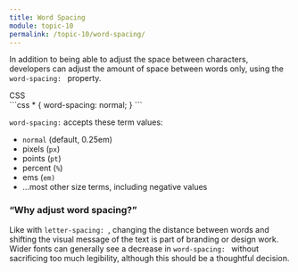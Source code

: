 ```yaml
---
title: Word Spacing
module: topic-10
permalink: /topic-10/word-spacing/
---
```


<div class="divider-heading"></div>

In addition to being able to adjust the space between characters, developers can adjust the amount of space between words only, using the `word-spacing: ` property.

<div class="code-heading">
  <span class="css">CSS</span>
</div>
```css
* {
  word-spacing: normal;
}
```

`word-spacing:` accepts these term values:
- `normal` (default, 0.25em)
- pixels (`px`)
- points (`pt`)
- percent (`%`)
- ems (`em)`
- ...most other size terms, including negative values


### “Why adjust word spacing?”

Like with `letter-spacing: `, changing the distance between words and shifting the visual message of the text is part of branding or design work. Wider fonts can generally see a decrease in `word-spacing: ` without sacrificing too much legibility, although this should be a thoughtful decision.

<div class="codepen-embed">
  <p data-height="600" data-theme-id="30567" data-slug-hash="NWrdemp" data-default-tab="css,result" data-user="retrog4m3r" data-embed-version="2" data-pen-title="Word-Spacing" class="codepen"></p>
</div>
